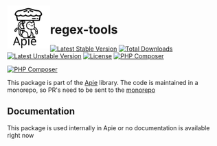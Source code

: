 <img src="https://raw.githubusercontent.com/apie-lib/apie-lib-monorepo/main/docs/apie-logo.svg" width="100px" align="left" />
<h1>regex-tools</h1>






 [![Latest Stable Version](https://poser.pugx.org/apie/regex-tools/v)](https://packagist.org/packages/apie/regex-tools) [![Total Downloads](https://poser.pugx.org/apie/regex-tools/downloads)](https://packagist.org/packages/apie/regex-tools) [![Latest Unstable Version](https://poser.pugx.org/apie/regex-tools/v/unstable)](https://packagist.org/packages/apie/regex-tools) [![License](https://poser.pugx.org/apie/regex-tools/license)](https://packagist.org/packages/apie/regex-tools) [![PHP Composer](https://apie-lib.github.io/projectCoverage/coverage-regex-tools.svg)](https://apie-lib.github.io/projectCoverage/regex-tools/index.html)  

[![PHP Composer](https://github.com/apie-lib/regex-tools/actions/workflows/php.yml/badge.svg?event=push)](https://github.com/apie-lib/regex-tools/actions/workflows/php.yml)

This package is part of the [Apie](https://github.com/apie-lib) library.
The code is maintained in a monorepo, so PR's need to be sent to the [monorepo](https://github.com/apie-lib/apie-lib-monorepo/pulls)

## Documentation
This package is used internally in Apie or no documentation is available right now
